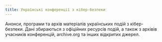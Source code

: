 ```yaml
---
title: Українські конференції з кібер-безпеки
---
```


Анонси, програми та архів матеріалів українських подій з кібер-безпеки. Дані
збираються з офіційних ресурсів подій, а також з архівів учасників конференцій,
archive.org та інших відкритих джерел.
